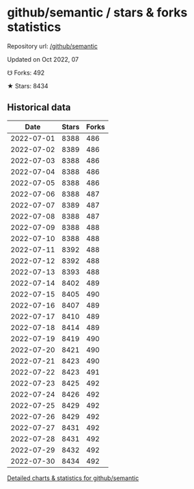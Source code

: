 # github/semantic / stars & forks statistics

Repository url: [/github/semantic](https://github.com/github/semantic)

Updated on Oct 2022, 07

☋ Forks: 492

★ Stars: 8434

## Historical data
| Date | Stars | Forks |
|------|-------|-------|
| 2022-07-01 | 8388 | 486 | 
| 2022-07-02 | 8389 | 486 | 
| 2022-07-03 | 8388 | 486 | 
| 2022-07-04 | 8388 | 486 | 
| 2022-07-05 | 8388 | 486 | 
| 2022-07-06 | 8388 | 487 | 
| 2022-07-07 | 8389 | 487 | 
| 2022-07-08 | 8388 | 487 | 
| 2022-07-09 | 8388 | 488 | 
| 2022-07-10 | 8388 | 488 | 
| 2022-07-11 | 8392 | 488 | 
| 2022-07-12 | 8392 | 488 | 
| 2022-07-13 | 8393 | 488 | 
| 2022-07-14 | 8402 | 489 | 
| 2022-07-15 | 8405 | 490 | 
| 2022-07-16 | 8407 | 489 | 
| 2022-07-17 | 8410 | 489 | 
| 2022-07-18 | 8414 | 489 | 
| 2022-07-19 | 8419 | 490 | 
| 2022-07-20 | 8421 | 490 | 
| 2022-07-21 | 8423 | 490 | 
| 2022-07-22 | 8423 | 491 | 
| 2022-07-23 | 8425 | 492 | 
| 2022-07-24 | 8426 | 492 | 
| 2022-07-25 | 8429 | 492 | 
| 2022-07-26 | 8429 | 492 | 
| 2022-07-27 | 8431 | 492 | 
| 2022-07-28 | 8431 | 492 | 
| 2022-07-29 | 8432 | 492 | 
| 2022-07-30 | 8434 | 492 | 


[Detailed charts & statistics for github/semantic](https://reviewgithub.com/rep/github/semantic)
